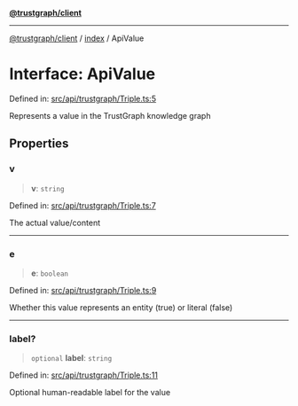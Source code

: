 [**@trustgraph/client**](../../README.md)

***

[@trustgraph/client](../../README.md) / [index](../README.md) / ApiValue

# Interface: ApiValue

Defined in: [src/api/trustgraph/Triple.ts:5](https://github.com/trustgraph-ai/trustgraph-ts-client/blob/24d0d0886a310c1fecf9e6fc95cd3a24cf32c92e/src/api/trustgraph/Triple.ts#L5)

Represents a value in the TrustGraph knowledge graph

## Properties

### v

> **v**: `string`

Defined in: [src/api/trustgraph/Triple.ts:7](https://github.com/trustgraph-ai/trustgraph-ts-client/blob/24d0d0886a310c1fecf9e6fc95cd3a24cf32c92e/src/api/trustgraph/Triple.ts#L7)

The actual value/content

***

### e

> **e**: `boolean`

Defined in: [src/api/trustgraph/Triple.ts:9](https://github.com/trustgraph-ai/trustgraph-ts-client/blob/24d0d0886a310c1fecf9e6fc95cd3a24cf32c92e/src/api/trustgraph/Triple.ts#L9)

Whether this value represents an entity (true) or literal (false)

***

### label?

> `optional` **label**: `string`

Defined in: [src/api/trustgraph/Triple.ts:11](https://github.com/trustgraph-ai/trustgraph-ts-client/blob/24d0d0886a310c1fecf9e6fc95cd3a24cf32c92e/src/api/trustgraph/Triple.ts#L11)

Optional human-readable label for the value
